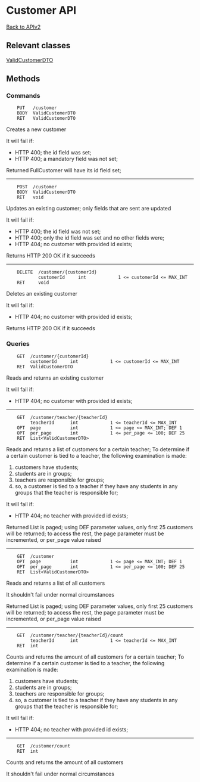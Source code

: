# Customer API

[Back to APIv2](./APIv2.md)

## Relevant classes

[ValidCustomerDTO](../../src/main/java/com/superum/api/customer/ValidCustomerDTO.java)

## Methods

### Commands

<a name="create"><a>
```
    PUT   /customer
    BODY  ValidCustomerDTO
    RET   ValidCustomerDTO
```

Creates a new customer

It will fail if:
* HTTP 400; the id field was set;
* HTTP 400; a mandatory field was not set;

Returned FullCustomer will have its id field set;

------

<a name="update"><a>
```
    POST  /customer
    BODY  ValidCustomerDTO
    RET   void
```

Updates an existing customer; only fields that are sent are updated

It will fail if:
* HTTP 400; the id field was not set;
* HTTP 400; only the id field was set and no other fields were;
* HTTP 404; no customer with provided id exists;

Returns HTTP 200 OK if it succeeds

------

<a name="delete"><a>
```
    DELETE  /customer/{customerId}
            customerId     int            1 <= customerId <= MAX_INT
    RET     void
```

Deletes an existing customer

It will fail if:
* HTTP 404; no customer with provided id exists;

Returns HTTP 200 OK if it succeeds

### Queries

<a name="read"><a>
```
    GET  /customer/{customerId}
         customerId     int            1 <= customerId <= MAX_INT
    RET  ValidCustomerDTO
```

Reads and returns an existing customer

It will fail if:
* HTTP 404; no customer with provided id exists;

------

<a name="read-for-teacher"><a>
```
    GET  /customer/teacher/{teacherId}
         teacherId      int            1 <= teacherId <= MAX_INT
    OPT  page           int            1 <= page <= MAX_INT; DEF 1
    OPT  per_page       int            1 <= per_page <= 100; DEF 25
    RET  List<ValidCustomerDTO>
```

Reads and returns a list of customers for a certain teacher;
To determine if a certain customer is tied to a teacher, the following examination is made:

1. customers have students;
2. students are in groups;
3. teachers are responsible for groups;
4. so, a customer is tied to a teacher if they have any students in any groups that the teacher is responsible for;

It will fail if:
* HTTP 404; no teacher with provided id exists;

Returned List is paged; using DEF parameter values, only first 25 customers will be returned; to access the rest,
the page parameter must be incremented, or per_page value raised

------

<a name="read-all"><a>
```
    GET  /customer
    OPT  page           int            1 <= page <= MAX_INT; DEF 1
    OPT  per_page       int            1 <= per_page <= 100; DEF 25
    RET  List<ValidCustomerDTO>
```

Reads and returns a list of all customers

It shouldn't fail under normal circumstances

Returned List is paged; using DEF parameter values, only first 25 customers will be returned; to access the rest,
the page parameter must be incremented, or per_page value raised

------

<a name="count-for-teacher"><a>
```
    GET  /customer/teacher/{teacherId}/count
         teacherId      int            1 <= teacherId <= MAX_INT
    RET  int
```

Counts and returns the amount of all customers for a certain teacher;
To determine if a certain customer is tied to a teacher, the following examination is made:

1) customers have students;
2) students are in groups;
3) teachers are responsible for groups;
4) so, a customer is tied to a teacher if they have any students in any groups that the teacher is responsible for;

It will fail if:
* HTTP 404; no teacher with provided id exists;

------

<a name="count-all"><a>
```
    GET  /customer/count
    RET  int
```

Counts and returns the amount of all customers

It shouldn't fail under normal circumstances

